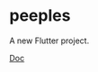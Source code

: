 # peeples

A new Flutter project.

[Doc](https://sepia-question-8c4.notion.site/Documentation-Peeples-22c2a1985a1747b5942d6575a916e6aa)
